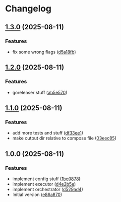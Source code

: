 # Changelog

## [1.3.0](https://github.com/staticaland/boilerplate-compose/compare/v1.2.0...v1.3.0) (2025-08-11)


### Features

* fix some wrong flags ([d5a18fb](https://github.com/staticaland/boilerplate-compose/commit/d5a18fb878411449a322e6098bd1caa8421414c7))

## [1.2.0](https://github.com/staticaland/boilerplate-compose/compare/v1.1.0...v1.2.0) (2025-08-11)


### Features

* goreleaser stuff ([ab5e570](https://github.com/staticaland/boilerplate-compose/commit/ab5e570dd20f02d0d5ab3a42f67723a85d4306fc))

## [1.1.0](https://github.com/staticaland/boilerplate-compose/compare/v1.0.0...v1.1.0) (2025-08-11)


### Features

* add more tests and stuff ([df33ee1](https://github.com/staticaland/boilerplate-compose/commit/df33ee19f8e2612953c23c39640549356c584adf))
* make output dir relative to compose file ([03eec85](https://github.com/staticaland/boilerplate-compose/commit/03eec85e26ae4b108f85c4d75bc6cb80ddcd0f31))

## 1.0.0 (2025-08-11)


### Features

* implement config stuff ([1bc0878](https://github.com/staticaland/boilerplate-compose/commit/1bc08781b58b590486aad7d0b707241c97722018))
* implement executor ([d4e2b5e](https://github.com/staticaland/boilerplate-compose/commit/d4e2b5eedf9cc87c6701782c7a9d9ddcf05337c4))
* implement orchestrator ([d529ad4](https://github.com/staticaland/boilerplate-compose/commit/d529ad4bed0b0a5cf40f6073e4b34746113b28c4))
* Initial version ([e86a870](https://github.com/staticaland/boilerplate-compose/commit/e86a87033c8fd755cc016812159c49a4a131d5c2))
